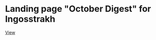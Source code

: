 # Landing page "October Digest" for Ingosstrakh

[View](https://www.ingos.ru/company/blog/2021/altai-travel/)
